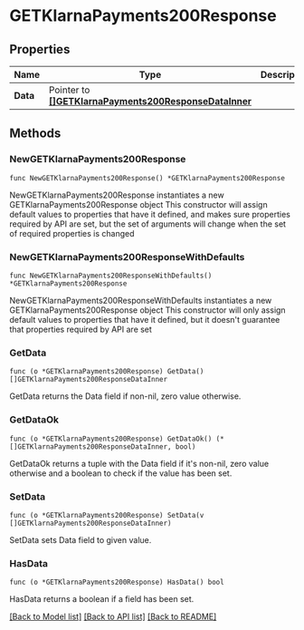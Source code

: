 # GETKlarnaPayments200Response

## Properties

Name | Type | Description | Notes
------------ | ------------- | ------------- | -------------
**Data** | Pointer to [**[]GETKlarnaPayments200ResponseDataInner**](GETKlarnaPayments200ResponseDataInner.md) |  | [optional] 

## Methods

### NewGETKlarnaPayments200Response

`func NewGETKlarnaPayments200Response() *GETKlarnaPayments200Response`

NewGETKlarnaPayments200Response instantiates a new GETKlarnaPayments200Response object
This constructor will assign default values to properties that have it defined,
and makes sure properties required by API are set, but the set of arguments
will change when the set of required properties is changed

### NewGETKlarnaPayments200ResponseWithDefaults

`func NewGETKlarnaPayments200ResponseWithDefaults() *GETKlarnaPayments200Response`

NewGETKlarnaPayments200ResponseWithDefaults instantiates a new GETKlarnaPayments200Response object
This constructor will only assign default values to properties that have it defined,
but it doesn't guarantee that properties required by API are set

### GetData

`func (o *GETKlarnaPayments200Response) GetData() []GETKlarnaPayments200ResponseDataInner`

GetData returns the Data field if non-nil, zero value otherwise.

### GetDataOk

`func (o *GETKlarnaPayments200Response) GetDataOk() (*[]GETKlarnaPayments200ResponseDataInner, bool)`

GetDataOk returns a tuple with the Data field if it's non-nil, zero value otherwise
and a boolean to check if the value has been set.

### SetData

`func (o *GETKlarnaPayments200Response) SetData(v []GETKlarnaPayments200ResponseDataInner)`

SetData sets Data field to given value.

### HasData

`func (o *GETKlarnaPayments200Response) HasData() bool`

HasData returns a boolean if a field has been set.


[[Back to Model list]](../README.md#documentation-for-models) [[Back to API list]](../README.md#documentation-for-api-endpoints) [[Back to README]](../README.md)


